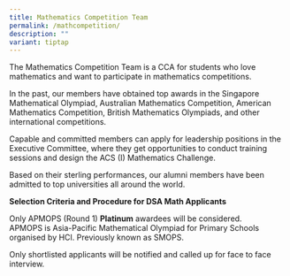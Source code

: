 ```yaml
---
title: Mathematics Competition Team
permalink: /mathcompetition/
description: ""
variant: tiptap
---
```

<p>The Mathematics Competition Team is a CCA for students who love mathematics
and want to participate in mathematics competitions.&nbsp;</p>
<p>In the past, our members have obtained top awards in the Singapore Mathematical
Olympiad, Australian Mathematics Competition, American Mathematics Competition,
British Mathematics Olympiads, and other international competitions.&nbsp;</p>
<p>Capable and committed members can apply for leadership positions in the
Executive Committee, where they get opportunities to conduct training sessions
and design the ACS (I) Mathematics Challenge.&nbsp;</p>
<p>Based on their sterling performances, our alumni members have been admitted
to top universities all around the world.&nbsp;</p>
<p><strong>Selection Criteria and Procedure for DSA Math Applicants</strong>
</p>
<p>Only APMOPS (Round 1)&nbsp;<strong>Platinum</strong>&nbsp;awardees will
be considered. &nbsp;&nbsp;&nbsp;&nbsp;&nbsp;&nbsp;&nbsp;&nbsp;
<br>APMOPS is Asia-Pacific Mathematical Olympiad for Primary Schools organised
by HCI. Previously known as SMOPS.&nbsp;</p>
<p>Only shortlisted applicants will be notified and called up for face to
face interview.</p>
<p></p>